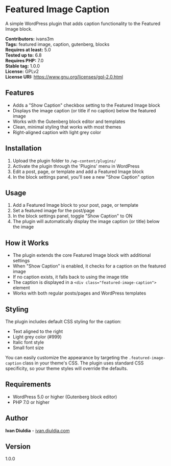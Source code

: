 # Featured Image Caption

A simple WordPress plugin that adds caption functionality to the Featured Image block.

**Contributors:** ivans3m  
**Tags:** featured image, caption, gutenberg, blocks  
**Requires at least:** 5.0  
**Tested up to:** 6.8  
**Requires PHP:** 7.0  
**Stable tag:** 1.0.0  
**License:** GPLv2   
**License URI:** https://www.gnu.org/licenses/gpl-2.0.html

## Features

- Adds a "Show Caption" checkbox setting to the Featured Image block
- Displays the image caption (or title if no caption) below the featured image
- Works with the Gutenberg block editor and templates
- Clean, minimal styling that works with most themes
- Right-aligned caption with light grey color

## Installation

1. Upload the plugin folder to `/wp-content/plugins/`
2. Activate the plugin through the 'Plugins' menu in WordPress
3. Edit a post, page, or template and add a Featured Image block
4. In the block settings panel, you'll see a new "Show Caption" option

## Usage

1. Add a Featured Image block to your post, page, or template
2. Set a featured image for the post/page
3. In the block settings panel, toggle "Show Caption" to ON
4. The plugin will automatically display the image caption (or title) below the image

## How it Works

- The plugin extends the core Featured Image block with additional settings
- When "Show Caption" is enabled, it checks for a caption on the featured image
- If no caption exists, it falls back to using the image title
- The caption is displayed in a `<div class="featured-image-caption">` element
- Works with both regular posts/pages and WordPress templates

## Styling

The plugin includes default CSS styling for the caption:
- Text aligned to the right
- Light grey color (#999)
- Italic font style
- Small font size

You can easily customize the appearance by targeting the `.featured-image-caption` class in your theme's CSS. The plugin uses standard CSS specificity, so your theme styles will override the defaults.

## Requirements

- WordPress 5.0 or higher (Gutenberg block editor)
- PHP 7.0 or higher

## Author

**Ivan Diuldia** - [ivan.diuldia.com](https://ivan.diuldia.com)

## Version

1.0.0
